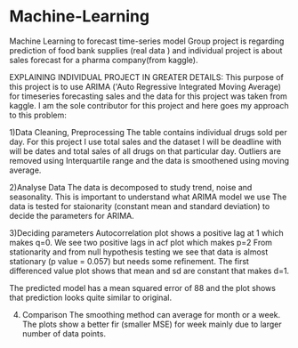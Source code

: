 # Machine-Learning
Machine Learning to forecast time-series model 
Group project is regarding prediction of food bank supplies (real data ) and individual project is about sales forecast for a pharma company(from kaggle).

EXPLAINING INDIVIDUAL PROJECT IN GREATER DETAILS:
This purpose of this project is to use ARIMA ('Auto Regressive Integrated Moving Average) for timeseries forecasting sales and the data for this project was taken from kaggle.
I am the sole contributor for this project and here goes my approach to this problem:

1)Data Cleaning, Preprocessing
The table contains individual drugs sold per day. For this project I use total sales and the dataset I will be deadline with will be dates and total sales of all drugs on that particular day. Outliers are removed using Interquartile range and the data is smoothened using moving average.

2)Analyse Data
The data is decomposed to study trend, noise and seasonality. This is important to understand what ARIMA model we use
The data is tested for staionarity (constant mean and standard deviation) to decide the parameters for ARIMA.

3)Deciding parameters
Autocorrelation plot shows a positive lag at 1 which makes q=0. We see two positive lags in acf plot which makes p=2
From stationarity and from null hypothesis testing we see that data is almost stationary (p value = 0.057) but needs some refinement. The first differenced value plot shows that mean and sd are constant that makes d=1.

The predicted model has a mean squared error of 88 and the plot shows that prediction looks quite similar to original.

4) Comparison
The smoothing method can average for month or a week. The plots show a better fir (smaller MSE) for week mainly due to larger number of data points.


